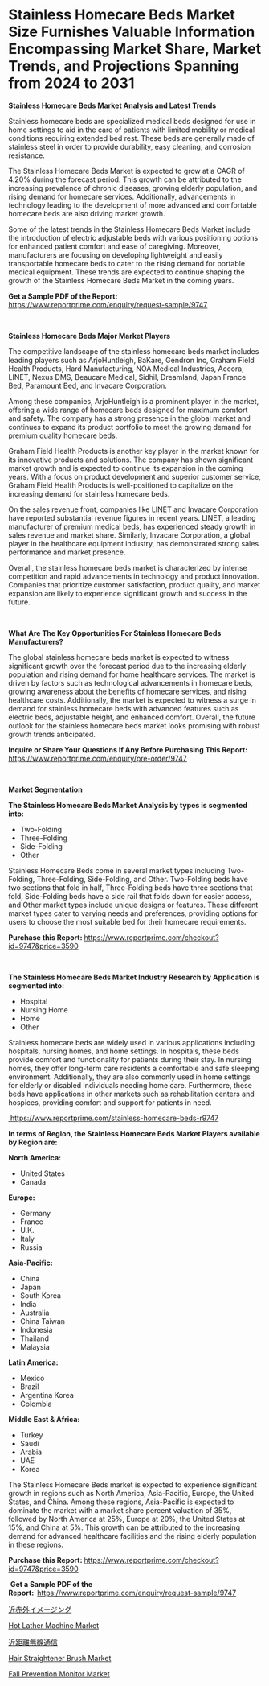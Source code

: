 <p><h1>Stainless Homecare Beds Market Size Furnishes Valuable Information Encompassing Market Share, Market Trends, and Projections Spanning from 2024 to 2031</h1></p><p><strong>Stainless Homecare Beds Market Analysis and Latest Trends</strong></p>
<p><p>Stainless homecare beds are specialized medical beds designed for use in home settings to aid in the care of patients with limited mobility or medical conditions requiring extended bed rest. These beds are generally made of stainless steel in order to provide durability, easy cleaning, and corrosion resistance.</p><p>The Stainless Homecare Beds Market is expected to grow at a CAGR of 4.20% during the forecast period. This growth can be attributed to the increasing prevalence of chronic diseases, growing elderly population, and rising demand for homecare services. Additionally, advancements in technology leading to the development of more advanced and comfortable homecare beds are also driving market growth.</p><p>Some of the latest trends in the Stainless Homecare Beds Market include the introduction of electric adjustable beds with various positioning options for enhanced patient comfort and ease of caregiving. Moreover, manufacturers are focusing on developing lightweight and easily transportable homecare beds to cater to the rising demand for portable medical equipment. These trends are expected to continue shaping the growth of the Stainless Homecare Beds Market in the coming years.</p></p>
<p><strong>Get a Sample PDF of the Report:&nbsp;</strong> <a href="https://www.reportprime.com/enquiry/request-sample/9747">https://www.reportprime.com/enquiry/request-sample/9747</a></p>
<p>&nbsp;</p>
<p><strong>Stainless Homecare Beds Major Market Players</strong></p>
<p><p>The competitive landscape of the stainless homecare beds market includes leading players such as ArjoHuntleigh, BaKare, Gendron Inc, Graham Field Health Products, Hard Manufacturing, NOA Medical Industries, Accora, LINET, Nexus DMS, Beaucare Medical, Sidhil, Dreamland, Japan France Bed, Paramount Bed, and Invacare Corporation.</p><p>Among these companies, ArjoHuntleigh is a prominent player in the market, offering a wide range of homecare beds designed for maximum comfort and safety. The company has a strong presence in the global market and continues to expand its product portfolio to meet the growing demand for premium quality homecare beds.</p><p>Graham Field Health Products is another key player in the market known for its innovative products and solutions. The company has shown significant market growth and is expected to continue its expansion in the coming years. With a focus on product development and superior customer service, Graham Field Health Products is well-positioned to capitalize on the increasing demand for stainless homecare beds.</p><p>On the sales revenue front, companies like LINET and Invacare Corporation have reported substantial revenue figures in recent years. LINET, a leading manufacturer of premium medical beds, has experienced steady growth in sales revenue and market share. Similarly, Invacare Corporation, a global player in the healthcare equipment industry, has demonstrated strong sales performance and market presence.</p><p>Overall, the stainless homecare beds market is characterized by intense competition and rapid advancements in technology and product innovation. Companies that prioritize customer satisfaction, product quality, and market expansion are likely to experience significant growth and success in the future.</p></p>
<p>&nbsp;</p>
<p><strong>What Are The Key Opportunities For Stainless Homecare Beds Manufacturers?</strong></p>
<p><p>The global stainless homecare beds market is expected to witness significant growth over the forecast period due to the increasing elderly population and rising demand for home healthcare services. The market is driven by factors such as technological advancements in homecare beds, growing awareness about the benefits of homecare services, and rising healthcare costs. Additionally, the market is expected to witness a surge in demand for stainless homecare beds with advanced features such as electric beds, adjustable height, and enhanced comfort. Overall, the future outlook for the stainless homecare beds market looks promising with robust growth trends anticipated.</p></p>
<p><strong>Inquire or Share Your Questions If Any Before Purchasing This Report:</strong> <a href="https://www.reportprime.com/enquiry/pre-order/9747">https://www.reportprime.com/enquiry/pre-order/9747</a></p>
<p>&nbsp;</p>
<p><strong>Market Segmentation</strong></p>
<p><strong>The Stainless Homecare Beds Market Analysis by types is segmented into:</strong></p>
<p><ul><li>Two-Folding</li><li>Three-Folding</li><li>Side-Folding</li><li>Other</li></ul></p>
<p><p>Stainless Homecare Beds come in several market types including Two-Folding, Three-Folding, Side-Folding, and Other. Two-Folding beds have two sections that fold in half, Three-Folding beds have three sections that fold, Side-Folding beds have a side rail that folds down for easier access, and Other market types include unique designs or features. These different market types cater to varying needs and preferences, providing options for users to choose the most suitable bed for their homecare requirements.</p></p>
<p><strong>Purchase this Report:&nbsp;</strong><a href="https://www.reportprime.com/checkout?id=9747&price=3590">https://www.reportprime.com/checkout?id=9747&price=3590</a></p>
<p>&nbsp;</p>
<p><strong>The Stainless Homecare Beds Market Industry Research by Application is segmented into:</strong></p>
<p><ul><li>Hospital</li><li>Nursing Home</li><li>Home</li><li>Other</li></ul></p>
<p><p>Stainless homecare beds are widely used in various applications including hospitals, nursing homes, and home settings. In hospitals, these beds provide comfort and functionality for patients during their stay. In nursing homes, they offer long-term care residents a comfortable and safe sleeping environment. Additionally, they are also commonly used in home settings for elderly or disabled individuals needing home care. Furthermore, these beds have applications in other markets such as rehabilitation centers and hospices, providing comfort and support for patients in need.</p></p>
<p><a href="https://www.reportprime.com/stainless-homecare-beds-r9747">&nbsp;https://www.reportprime.com/stainless-homecare-beds-r9747</a></p>
<p><strong>In terms of Region, the Stainless Homecare Beds Market Players available by Region are:</strong></p>
<p>
    <p> <strong> North America: </strong>
        <ul>
            <li>United States</li>
            <li>Canada</li>
        </ul>
        </p> 
    <p> <strong> Europe: </strong>
        <ul>
            <li>Germany</li>
            <li>France</li>
            <li>U.K.</li>
            <li>Italy</li>
            <li>Russia</li>
        </ul>
        </p> 
    <p> <strong> Asia-Pacific: </strong>
        <ul>
            <li>China</li>
            <li>Japan</li>
            <li>South Korea</li>
            <li>India</li>
            <li>Australia</li>
            <li>China Taiwan</li>
            <li>Indonesia</li>
            <li>Thailand</li>
            <li>Malaysia</li>
        </ul>
        </p> 
    <p> <strong> Latin America: </strong>
        <ul>
            <li>Mexico</li>
            <li>Brazil</li>
            <li>Argentina Korea</li>
            <li>Colombia</li>
        </ul>
        </p> 
    <p> <strong> Middle East & Africa: </strong>
        <ul>
            <li>Turkey</li>
            <li>Saudi</li>
            <li>Arabia</li>
            <li>UAE</li>
            <li>Korea</li>
        </ul>
    </p>
    </p>
<p><p>The Stainless Homecare Beds market is expected to experience significant growth in regions such as North America, Asia-Pacific, Europe, the United States, and China. Among these regions, Asia-Pacific is expected to dominate the market with a market share percent valuation of 35%, followed by North America at 25%, Europe at 20%, the United States at 15%, and China at 5%. This growth can be attributed to the increasing demand for advanced healthcare facilities and the rising elderly population in these regions.</p></p>
<p><strong>Purchase this Report: </strong><a href="https://www.reportprime.com/checkout?id=9747&price=3590">https://www.reportprime.com/checkout?id=9747&price=3590</a></p>
<p>&nbsp;<strong>Get a Sample PDF of the Report:&nbsp;&nbsp;</strong><a href="https://www.reportprime.com/enquiry/request-sample/9747">https://www.reportprime.com/enquiry/request-sample/9747</a></p>
<p><strong></strong></p>
<p><p><a href="https://github.com/decker5351/Market-Research-Report-List-1/blob/main/440897278888.md">近赤外イメージング</a></p><p><a href="https://issuu.com/reportprime-2/docs/hot-lather-machine-market-size-2030.pptx">Hot Lather Machine Market</a></p><p><a href="https://github.com/KaydenJohns1964/Market-Research-Report-List-1/blob/main/480766578887.md">近距離無線通信</a></p><p><a href="https://issuu.com/reportprime-2/docs/hair-straightener-brush-market-size-2030.pptx">Hair Straightener Brush Market</a></p><p><a href="https://github.com/MaraKoelpin2023/Market-Research-Report-List-1/blob/main/fall-prevention-monitor-market.md">Fall Prevention Monitor Market</a></p></p>